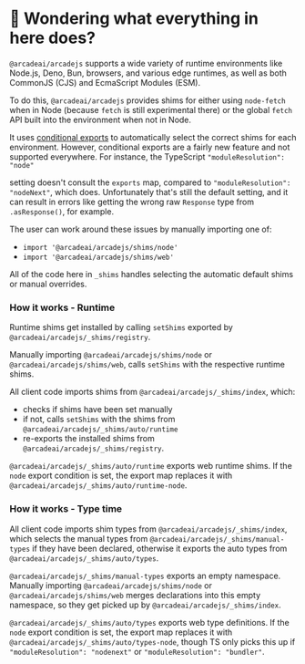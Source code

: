 # 👋 Wondering what everything in here does?

`@arcadeai/arcadejs` supports a wide variety of runtime environments like Node.js, Deno, Bun, browsers, and various
edge runtimes, as well as both CommonJS (CJS) and EcmaScript Modules (ESM).

To do this, `@arcadeai/arcadejs` provides shims for either using `node-fetch` when in Node (because `fetch` is still experimental there) or the global `fetch` API built into the environment when not in Node.

It uses [conditional exports](https://nodejs.org/api/packages.html#conditional-exports) to
automatically select the correct shims for each environment. However, conditional exports are a fairly new
feature and not supported everywhere. For instance, the TypeScript `"moduleResolution": "node"`

setting doesn't consult the `exports` map, compared to `"moduleResolution": "nodeNext"`, which does.
Unfortunately that's still the default setting, and it can result in errors like
getting the wrong raw `Response` type from `.asResponse()`, for example.

The user can work around these issues by manually importing one of:

- `import '@arcadeai/arcadejs/shims/node'`
- `import '@arcadeai/arcadejs/shims/web'`

All of the code here in `_shims` handles selecting the automatic default shims or manual overrides.

### How it works - Runtime

Runtime shims get installed by calling `setShims` exported by `@arcadeai/arcadejs/_shims/registry`.

Manually importing `@arcadeai/arcadejs/shims/node` or `@arcadeai/arcadejs/shims/web`, calls `setShims` with the respective runtime shims.

All client code imports shims from `@arcadeai/arcadejs/_shims/index`, which:

- checks if shims have been set manually
- if not, calls `setShims` with the shims from `@arcadeai/arcadejs/_shims/auto/runtime`
- re-exports the installed shims from `@arcadeai/arcadejs/_shims/registry`.

`@arcadeai/arcadejs/_shims/auto/runtime` exports web runtime shims.
If the `node` export condition is set, the export map replaces it with `@arcadeai/arcadejs/_shims/auto/runtime-node`.

### How it works - Type time

All client code imports shim types from `@arcadeai/arcadejs/_shims/index`, which selects the manual types from `@arcadeai/arcadejs/_shims/manual-types` if they have been declared, otherwise it exports the auto types from `@arcadeai/arcadejs/_shims/auto/types`.

`@arcadeai/arcadejs/_shims/manual-types` exports an empty namespace.
Manually importing `@arcadeai/arcadejs/shims/node` or `@arcadeai/arcadejs/shims/web` merges declarations into this empty namespace, so they get picked up by `@arcadeai/arcadejs/_shims/index`.

`@arcadeai/arcadejs/_shims/auto/types` exports web type definitions.
If the `node` export condition is set, the export map replaces it with `@arcadeai/arcadejs/_shims/auto/types-node`, though TS only picks this up if `"moduleResolution": "nodenext"` or `"moduleResolution": "bundler"`.
